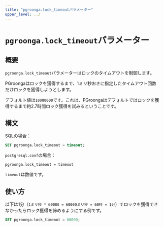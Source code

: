 ```yaml
---
title: "pgroonga.lock_timeoutパラメーター"
upper_level: ../
---
```


# `pgroonga.lock_timeout`パラメーター

## 概要

`pgroonga.lock_timeout`パラメーターはロックのタイムアウトを制御します。

PGroongaはロックを獲得するまで、1ミリ秒おきに指定したタイムアウト回数だけロックを獲得しようとします。

デフォルト値は`10000000`です。これは、PGroongaはデフォルトではロックを獲得するまで約2.7時間ロック獲得を試みるということです。

## 構文

SQLの場合：

```sql
SET pgroonga.lock_timeout = timeout;
```

`postgresql.conf`の場合：

```text
pgroonga.lock_timeout = timeout
```

`timeout`は数値です。

## 使い方

以下は1分（`1ミリ秒 * 60000 = 60000ミリ秒 = 60秒 = 1分`）でロックを獲得できなかったらロック獲得を諦めるようにする例です。

```sql
SET pgroonga.lock_timeout = 60000;
```
